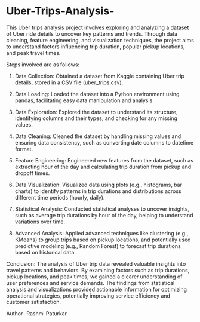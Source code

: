 # Uber-Trips-Analysis-

This Uber trips analysis project involves exploring and analyzing a dataset of Uber ride details to uncover key patterns and trends. Through data cleaning, feature engineering, and visualization techniques, the project aims to understand factors influencing trip duration, popular pickup locations, and peak travel times.

Steps involved are as follows:

1.	Data Collection: Obtained a dataset from Kaggle containing Uber trip details, stored in a CSV file (uber_trips.csv).
   
2.	Data Loading: Loaded the dataset into a Python environment using pandas, facilitating easy data manipulation and analysis.
   
3.	Data Exploration: Explored the dataset to understand its structure, identifying columns and their types, and checking for any missing values.
   
4.	Data Cleaning: Cleaned the dataset by handling missing values and ensuring data consistency, such as converting date columns to datetime format.
   
5.	Feature Engineering: Engineered new features from the dataset, such as extracting hour of the day and calculating trip duration from pickup and dropoff times.
   
6.	Data Visualization: Visualized data using plots (e.g., histograms, bar charts) to identify patterns in trip durations and distributions across different time periods (hourly, daily).
   
7.	Statistical Analysis: Conducted statistical analyses to uncover insights, such as average trip durations by hour of the day, helping to understand variations over time.
   
8.	Advanced Analysis: Applied advanced techniques like clustering (e.g., KMeans) to group trips based on pickup locations, and potentially used predictive modeling (e.g., Random Forest) to forecast trip durations based on historical data.

Conclusion:  The analysis of Uber trip data revealed valuable insights into travel patterns and behaviors. By examining factors such as trip durations, pickup locations, and peak times, we gained a clearer understanding of user preferences and service demands. The findings from statistical analysis and visualizations provided actionable information for optimizing operational strategies, potentially improving service efficiency and customer satisfaction.

Author- Rashmi Paturkar
